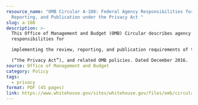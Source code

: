 ```yaml
---
resource_name: "OMB Circular A-108: Federal Agency Responsibilities for Review,
  Reporting, and Publication under the Privacy Act "
slug: a-108
description: >-
  This Office of Management and Budget (OMB) Circular describes agency
  responsibilities for

  implementing the review, reporting, and publication requirements of the Privacy Act of 1974

  (“the Privacy Act”), and related OMB policies. Dated December 2016.
source: Office of Management and Budget
category: Policy
tags:
  - privacy
format: PDF (45 pages)
link: https://www.whitehouse.gov/sites/whitehouse.gov/files/omb/circulars/A108/omb_circular_a-108.pdf
---
```

